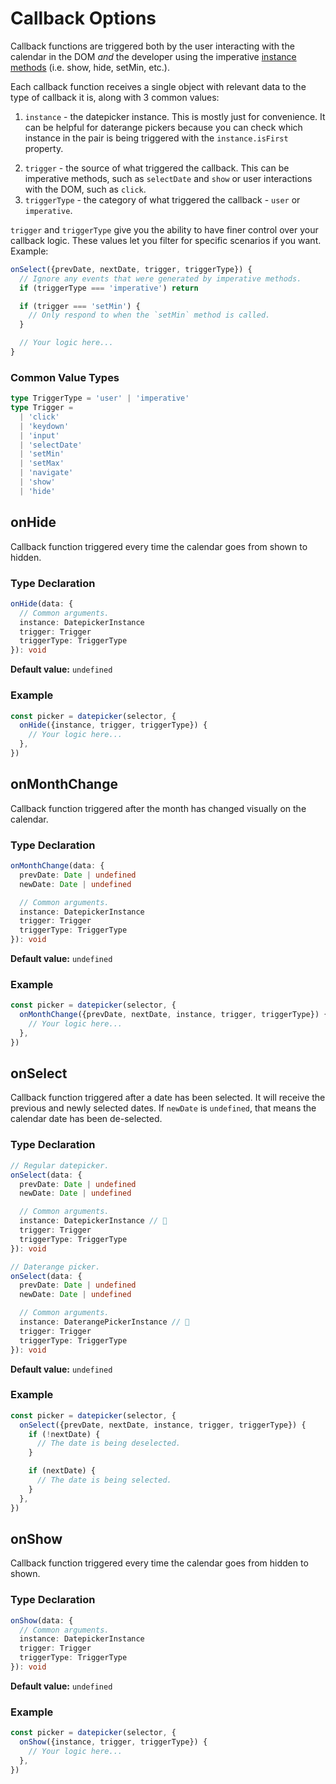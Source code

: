 # Callback Options

Callback functions are triggered both by the user interacting with the calendar
in the DOM _and_ the developer using the imperative
[instance methods](./datepicker-instance.md) (i.e. show, hide, setMin, etc.).

Each callback function receives a single object with relevant data to the type
of callback it is, along with 3 common values:

1. `instance` - the datepicker instance. This is mostly just for convenience. It
can be helpful for daterange pickers because you can check which instance in the
pair is being triggered with the `instance.isFirst` property.
<!-- TODO - figure out if we're using the isFirst property to distinguish range pickers. -->
2. `trigger` - the source of what triggered the callback. This can be imperative
   methods, such as `selectDate` and `show` or user interactions with the DOM,
   such as `click`.
3. `triggerType` - the category of what triggered the callback - `user` or
`imperative`.
<!-- TODO - list out all possible values for trigger. -->

`trigger` and `triggerType` give you the ability to have finer control over your
callback logic. These values let you filter for specific scenarios if you want.
Example:

```javascript
onSelect({prevDate, nextDate, trigger, triggerType}) {
  // Ignore any events that were generated by imperative methods.
  if (triggerType === 'imperative') return

  if (trigger === 'setMin') {
    // Only respond to when the `setMin` method is called.
  }

  // Your logic here...
}
```

### Common Value Types

```typescript
type TriggerType = 'user' | 'imperative'
type Trigger =
  | 'click'
  | 'keydown'
  | 'input'
  | 'selectDate'
  | 'setMin'
  | 'setMax'
  | 'navigate'
  | 'show'
  | 'hide'
```

## onHide

Callback function triggered every time the calendar goes from shown to hidden.

### Type Declaration

```typescript
onHide(data: {
  // Common arguments.
  instance: DatepickerInstance
  trigger: Trigger
  triggerType: TriggerType
}): void
```

**Default value:** `undefined`

### Example

```javascript
const picker = datepicker(selector, {
  onHide({instance, trigger, triggerType}) {
    // Your logic here...
  },
})
```

## onMonthChange

Callback function triggered after the month has changed visually on the calendar.

### Type Declaration

```typescript
onMonthChange(data: {
  prevDate: Date | undefined
  newDate: Date | undefined

  // Common arguments.
  instance: DatepickerInstance
  trigger: Trigger
  triggerType: TriggerType
}): void
```

**Default value:** `undefined`

### Example

```javascript
const picker = datepicker(selector, {
  onMonthChange({prevDate, nextDate, instance, trigger, triggerType}) {
    // Your logic here...
  },
})
```

## onSelect

Callback function triggered after a date has been selected. It will receive the
previous and newly selected dates. If `newDate` is `undefined`, that means the
calendar date has been de-selected.

### Type Declaration

```typescript
// Regular datepicker.
onSelect(data: {
  prevDate: Date | undefined
  newDate: Date | undefined

  // Common arguments.
  instance: DatepickerInstance // 👀
  trigger: Trigger
  triggerType: TriggerType
}): void

// Daterange picker.
onSelect(data: {
  prevDate: Date | undefined
  newDate: Date | undefined

  // Common arguments.
  instance: DaterangePickerInstance // 👀
  trigger: Trigger
  triggerType: TriggerType
}): void
```

**Default value:** `undefined`

### Example

```javascript
const picker = datepicker(selector, {
  onSelect({prevDate, nextDate, instance, trigger, triggerType}) {
    if (!nextDate) {
      // The date is being deselected.
    }

    if (nextDate) {
      // The date is being selected.
    }
  },
})
```

## onShow

Callback function triggered every time the calendar goes from hidden to shown.

### Type Declaration

```typescript
onShow(data: {
  // Common arguments.
  instance: DatepickerInstance
  trigger: Trigger
  triggerType: TriggerType
}): void
```

**Default value:** `undefined`

### Example

```javascript
const picker = datepicker(selector, {
  onShow({instance, trigger, triggerType}) {
    // Your logic here...
  },
})
```
